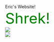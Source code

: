 <html>
  <head>
    Eric's Website!<br>
  </head>
    <body>
      <font size="+10" color="green">
        Shrek!<br>
      </font>
      <img src="<img src="https://gr82bmre.github.io/download.jpeg"><br>
    <img src="https://gr82bmre.github.io/giphy.gif">
  </body>
</html>
